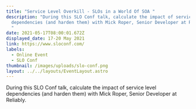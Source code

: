 ```yaml
---
title: "Service Level Overkill - SLOs in a World Of SOA "
description: "During this SLO Conf talk, calculate the impact of service level
  dependencies (and harden them) with Mick Roper, Senior Developer at Reliably.
  "
date: 2021-05-17T08:00:01.672Z
displayed_date: 17-20 May 2021
link: https://www.sloconf.com/
labels:
  - Online Event
  - SLO Conf
thumbnail: /images/uploads/slo-conf.png
layout: ../../layouts/EventLayout.astro
---
```


During this SLO Conf talk, calculate the impact of service level dependencies (and harden them) with Mick Roper, Senior Developer at Reliably.
